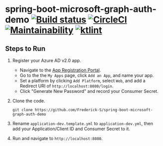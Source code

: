 # spring-boot-microsoft-graph-auth-demo [![Build status](https://ci.appveyor.com/api/projects/status/0on170mi64kt71td/branch/master?svg=true)](https://ci.appveyor.com/project/Frederick-S/spring-boot-microsoft-graph-auth-demo/branch/master) [![CircleCI](https://circleci.com/gh/Frederick-S/spring-boot-microsoft-graph-auth-demo.svg?style=shield)](https://circleci.com/gh/Frederick-S/spring-boot-microsoft-graph-auth-demo) [![Maintainability](https://api.codeclimate.com/v1/badges/626aabf296cb513236ee/maintainability)](https://codeclimate.com/github/Frederick-S/spring-boot-microsoft-graph-auth-demo/maintainability) [![ktlint](https://img.shields.io/badge/code%20style-%E2%9D%A4-FF4081.svg)](https://ktlint.github.io/)

## Steps to Run
1. Register your Azure AD v2.0 app.  
    - Navigate to the [App Registration Portal](https://identity.microsoft.com). 
    - Go to the the `My Apps` page, click `Add an App`, and name your app.  
    - Set a platform by clicking `Add Platform`, select `Web`, and add a Redirect URI of ```http://localhost:8080/login```.
    - Click "Generate New Password" and record your Consumer Secret.  

2. Clone the code. 
    ```
    git clone https://github.com/Frederick-S/spring-boot-microsoft-graph-auth-demo
    ```

3. Rename `application-dev.template.yml` to `application-dev.yml`, then add your Application/Client ID and Consumer Secret to it.

4. Run and navigate to `http://localhost:8080`.
